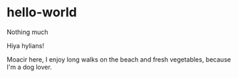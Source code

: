 # hello-world
Nothing much 

Hiya hylians!

Moacir here, I enjoy long walks on the beach and fresh vegetables, because I'm a dog lover.
